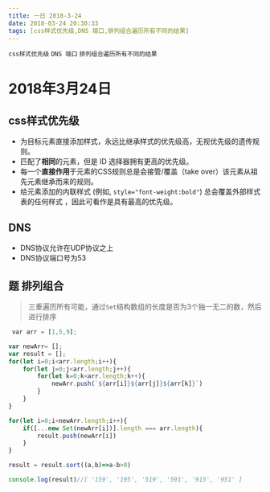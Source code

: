 ```yaml
---
title: 一日 2018-3-24
date: 2018-03-24 20:30:33
tags: ​​​​​[css样式优先级,DNS 端口,排列组合遍历所有不同的结果]​​​​​
---
```

​​​​​`css样式优先级` `DNS 端口` `排列组合遍历所有不同的结果`​​​​​
<!--more-->
# 2018年3月24日
## css样式优先级
- 为目标元素直接添加样式，永远比继承样式的优先级高，无视优先级的遗传规则。
- 匹配了**相同**的元素，但是 ID 选择器拥有更高的优先级。
- 每一个**直接作用**于元素的CSS规则总是会接管/覆盖（take over）该元素从祖先元素继承而来的规则。
- 给元素添加的内联样式 (例如, `style="font-weight:bold"`) 总会覆盖外部样式表的任何样式 ，因此可看作是具有最高的优先级。

## DNS
- DNS协议允许在UDP协议之上
- DNS协议端口号为53

## 题 排列组合
> 三重遍历所有可能，通过`Set`结构数组的长度是否为3个独一无二的数，然后进行排序
```js
 var arr = [1,5,9];

var newArr= [];
var result = [];
for(let i=0;i<arr.length;i++){
    for(let j=0;j<arr.length;j++){
        for(let k=0;k<arr.length;k++){
            newArr.push(`${arr[i]}${arr[j]}${arr[k]}`)
        }
    }
}

for(let i=0;i<newArr.length;i++){
    if([...new Set(newArr[i])].length === arr.length){
        result.push(newArr[i])
    }
}

result = result.sort((a,b)=>a-b>0)

console.log(result)//​​​​​[ '159', '195', '519', '591', '915', '951' ]​​​​​
```